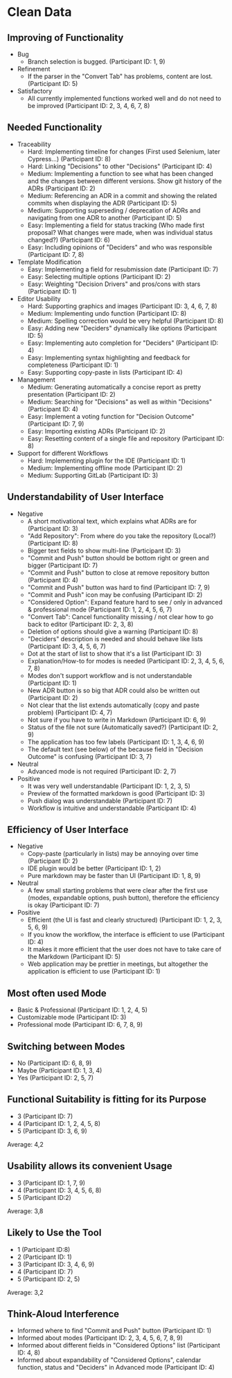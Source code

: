 # Clean Data

## Improving of Functionality

* Bug
  * Branch selection is bugged.  (Participant ID: 1, 9)
* Refinement
  * If the parser in the "Convert Tab" has problems, content are lost. (Participant ID: 5)
* Satisfactory
  * All currently implemented functions worked well and do not need to be improved (Participant ID: 2, 3, 4, 6, 7, 8)

## Needed Functionality

* Traceability
  * Hard: Implementing timeline for changes (First used Selenium, later Cypress...) (Participant ID: 8)
  * Hard: Linking "Decisions" to other "Decisions" (Participant ID: 4)
  * Medium: Implementing a function to see what has been changed and the changes between different versions. Show git history of the ADRs (Participant ID: 2)
  * Medium: Referencing an ADR in a commit and showing the related commits when displaying the ADR (Participant ID: 5)
  * Medium: Supporting superseding / deprecation of ADRs and navigating from one ADR to another (Participant ID: 5)
  * Easy: Implementing a field for status tracking (Who made first proposal? What changes were made, when was individual status changed?) (Participant ID: 6)
  * Easy: Including opinions of "Deciders" and who was responsible (Participant ID: 7, 8)
* Template Modification
  * Easy: Implementing a field for resubmission date (Participant ID: 7) 
  * Easy: Selecting multiple options (Participant ID: 2)
  * Easy: Weighting "Decision Drivers" and pros/cons with stars (Participant ID: 1)
* Editor Usability
  * Hard: Supporting graphics and images (Participant ID: 3, 4, 6, 7, 8)
  * Medium: Implementing undo function (Participant ID: 8)
  * Medium: Spelling correction would be very helpful (Participant ID: 8)
  * Easy: Adding new "Deciders" dynamically like options (Participant ID: 5)
  * Easy: Implementing auto completion for "Deciders" (Participant ID: 4)
  * Easy: Implementing syntax highlighting and feedback for completeness (Participant ID: 1)
  * Easy: Supporting copy-paste in lists (Participant ID: 4)
* Management
  * Medium: Generating automatically a concise report as pretty presentation (Participant ID: 2)
  * Medium: Searching for "Decisions" as well as within "Decisions" (Participant ID: 4)
  * Easy: Implement a voting function for "Decision Outcome" (Participant ID: 7, 9)
  * Easy: Importing existing ADRs (Participant ID: 2)
  * Easy: Resetting content of a single file and repository (Participant ID: 8)
* Support for different Workflows
  * Hard: Implementing plugin for the IDE (Participant ID: 1)
  * Medium: Implementing offline mode (Participant ID: 2)
  * Medium: Supporting GitLab (Participant ID: 3)

## Understandability of User Interface  

* Negative
  * A short motivational text, which explains what ADRs are for (Participant ID: 3)
  * "Add Repository": From where do you take the repository (Local?) (Participant ID: 8)
  * Bigger text fields to show multi-line (Participant ID: 3)
  * "Commit and Push" button should be bottom right or green and bigger (Participant ID: 7)  
  * "Commit and Push" button to close at remove repository button (Participant ID: 4)
  * "Commit and Push" button was hard to find (Participant ID: 7, 9)
  * "Commit and Push" icon may be confusing (Participant ID: 2)
  * "Considered Option": Expand feature hard to see / only in advanced & professional mode (Participant ID: 1, 2, 4, 5, 6, 7)
  * "Convert Tab": Cancel functionality missing / not clear how to go back to editor (Participant ID: 2, 3, 8)
  * Deletion of options should give a warning (Participant ID: 8)
  * "Deciders" description is needed and should behave like lists (Participant ID: 3, 4, 5, 6, 7)
  * Dot at the start of list to show that it's a list (Participant ID: 3)
  * Explanation/How-to for modes is needed (Participant ID: 2, 3, 4, 5, 6, 7, 8)
  * Modes don't support workflow and is not understandable (Participant ID: 1)
  * New ADR button is so big that ADR could also be written out (Participant ID: 2)
  * Not clear that the list extends automatically (copy and paste problem) (Participant ID: 4, 7)
  * Not sure if you have to write in Markdown (Participant ID: 6, 9)
  * Status of the file not sure (Automatically saved?) (Participant ID: 2, 9)
  * The application has too few labels (Participant ID: 1, 3, 4, 6, 9)
  * The default text (see below) of the because field in "Decision Outcome" is confusing (Participant ID: 3, 7)
* Neutral
  * Advanced mode is not required (Participant ID: 2, 7)
* Positive
  * It was very well understandable (Participant ID: 1, 2, 3, 5)
  * Preview of the formatted markdown is good (Participant ID: 3)
  * Push dialog was understandable (Participant ID: 7)
  * Workflow is intuitive and understandable (Participant ID: 4)
## Efficiency of User Interface

* Negative
  * Copy-paste (particularly in lists) may be annoying over time (Participant ID: 2)
  * IDE plugin would be better (Participant ID: 1, 2)
  * Pure markdown may be faster than UI (Participant ID: 1, 8, 9)
* Neutral
  * A few small starting problems that were clear after the first use (modes, expandable options, push button), therefore the efficiency is okay (Participant ID: 7)
* Positive
  * Efficient (the UI is fast and clearly structured) (Participant ID: 1, 2, 3, 5, 6, 9)
  * If you know the workflow, the interface is efficient to use (Participant ID: 4)
  * It makes it more efficient that the user does not have to take care of the Markdown (Participant ID: 5)
  * Web application may be prettier in meetings, but altogether the application is efficient to use (Participant ID: 1)

## Most often used Mode

* Basic & Professional (Participant ID: 1, 2, 4, 5)
* Customizable mode (Participant ID: 3)
* Professional mode (Participant ID: 6, 7, 8, 9)

## Switching between Modes

* No (Participant ID: 6, 8, 9)
* Maybe (Participant ID: 1, 3, 4)
* Yes (Participant ID: 2, 5, 7)

## Functional Suitability is fitting for its Purpose

* 3 (Participant ID: 7)
* 4 (Participant ID: 1, 2, 4, 5, 8)
* 5 (Participant ID: 3, 6, 9)

Average: 4,2

## Usability allows its convenient Usage

* 3 (Participant ID: 1, 7, 9)
* 4 (Participant ID: 3, 4, 5, 6, 8)
* 5 (Participant ID:2)

Average: 3,8

## Likely to Use the Tool

* 1 (Participant ID:8)
* 2 (Participant ID: 1)
* 3 (Participant ID: 3, 4, 6, 9)
* 4 (Participant ID: 7)
* 5 (Participant ID: 2, 5)

Average: 3,2

## Think-Aloud Interference

* Informed where to find "Commit and Push" button (Participant ID: 1)
* Informed about modes (Participant ID: 2, 3, 4, 5, 6, 7, 8, 9)
* Informed about different fields in "Considered Options" list (Participant ID: 4, 8)
* Informed about expandability of "Considered Options", calendar function, status and "Deciders" in Advanced mode (Participant ID: 4)
